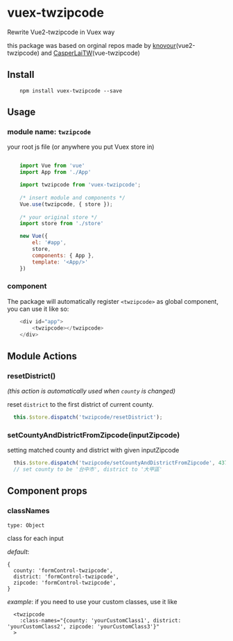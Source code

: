 # vuex-twzipcode

Rewrite Vue2-twzipcode in Vuex way 

this package was based on orginal repos made by
[knovour](https://www.npmjs.com/package/vue2-twzipcode)(vue2-twzipcode) and [CasperLaiTW](https://github.com/CasperLaiTW/vue-twzipcode)(vue-twzipcode) 

## Install
```
    npm install vuex-twzipcode --save
```

## Usage
### module name: `twzipcode`
your root js file (or anywhere you put Vuex store in)
```js

    import Vue from 'vue'
    import App from './App'

    import twzipcode from 'vuex-twzipcode';
    
    /* insert module and components */
    Vue.use(twzipcode, { store }); 
    
    /* your original store */
    import store from './store' 

    new Vue({
        el: '#app',
        store,
        components: { App },
        template: '<App/>'
    })
```
### component
The package will automatically register `<twzipcode>` as global component,
you can use it like so:

```js
    <div id="app">
        <twzipcode></twzipcode>
    </div>    
```
## Module Actions

### resetDistrict()
*(this action is automatically used when `county` is changed)*

reset `district` to the first district of current county.

```js
  this.$store.dispatch('twzipcode/resetDistrict');
```

### setCountyAndDistrictFromZipcode(inputZipcode)
setting matched county and district with given inputZipcode

```js
  this.$store.dispatch('twzipcode/setCountyAndDistrictFromZipcode', 437);
  // set county to be '台中市', district to '大甲區'
```

## Component props

### classNames 
`type: Object`

class for each input

*default*: 
```
{
  county: 'formControl-twzipcode',
  district: 'formControl-twzipcode',
  zipcode: 'formControl-twzipcode',
}
```

*example*: if you need to use your custom classes, use it like
```
  <twzipcode 
    :class-names="{county: 'yourCustomClass1', district: 'yourCustomClass2', zipcode: 'yourCustomClass3'}"
  >
```

